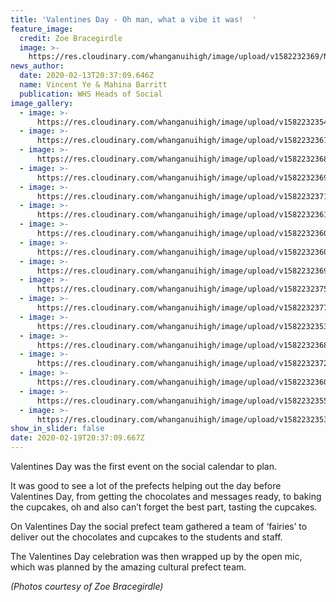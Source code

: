 ```yaml
---
title: 'Valentines Day - Oh man, what a vibe it was!  '
feature_image:
  credit: Zoe Bracegirdle
  image: >-
    https://res.cloudinary.com/whanganuihigh/image/upload/v1582232369/News/Valentines%20Day/4.jpg
news_author:
  date: 2020-02-13T20:37:09.646Z
  name: Vincent Ye & Mahina Barritt
  publication: WHS Heads of Social
image_gallery:
  - image: >-
      https://res.cloudinary.com/whanganuihigh/image/upload/v1582232354/News/Valentines%20Day/1.jpg
  - image: >-
      https://res.cloudinary.com/whanganuihigh/image/upload/v1582232361/News/Valentines%20Day/17.jpg
  - image: >-
      https://res.cloudinary.com/whanganuihigh/image/upload/v1582232368/News/Valentines%20Day/3.jpg
  - image: >-
      https://res.cloudinary.com/whanganuihigh/image/upload/v1582232369/News/Valentines%20Day/4.jpg
  - image: >-
      https://res.cloudinary.com/whanganuihigh/image/upload/v1582232371/News/Valentines%20Day/6.jpg
  - image: >-
      https://res.cloudinary.com/whanganuihigh/image/upload/v1582232361/News/Valentines%20Day/16.jpg
  - image: >-
      https://res.cloudinary.com/whanganuihigh/image/upload/v1582232360/News/Valentines%20Day/19.jpg
  - image: >-
      https://res.cloudinary.com/whanganuihigh/image/upload/v1582232360/News/Valentines%20Day/18.jpg
  - image: >-
      https://res.cloudinary.com/whanganuihigh/image/upload/v1582232369/News/Valentines%20Day/20.jpg
  - image: >-
      https://res.cloudinary.com/whanganuihigh/image/upload/v1582232375/News/Valentines%20Day/8.jpg
  - image: >-
      https://res.cloudinary.com/whanganuihigh/image/upload/v1582232377/News/Valentines%20Day/9.jpg
  - image: >-
      https://res.cloudinary.com/whanganuihigh/image/upload/v1582232353/News/Valentines%20Day/14.jpg
  - image: >-
      https://res.cloudinary.com/whanganuihigh/image/upload/v1582232368/News/Valentines%20Day/5.jpg
  - image: >-
      https://res.cloudinary.com/whanganuihigh/image/upload/v1582232372/News/Valentines%20Day/7.jpg
  - image: >-
      https://res.cloudinary.com/whanganuihigh/image/upload/v1582232360/News/Valentines%20Day/15.jpg
  - image: >-
      https://res.cloudinary.com/whanganuihigh/image/upload/v1582232355/News/Valentines%20Day/11.jpg
  - image: >-
      https://res.cloudinary.com/whanganuihigh/image/upload/v1582232353/News/Valentines%20Day/13.jpg
show_in_slider: false
date: 2020-02-19T20:37:09.667Z
---
```

Valentines Day was the first event on the social calendar to plan.  

It was good to see a lot of the prefects helping out the day before Valentines Day, from getting the chocolates and messages ready, to baking the cupcakes, oh and also can’t forget the best part, tasting the cupcakes.  

On Valentines Day the social prefect team gathered a team of ‘fairies’ to deliver out the chocolates and cupcakes to the students and staff.  

The Valentines Day celebration was then wrapped up by the open mic, which was planned by the amazing cultural prefect team.

*(Photos courtesy of Zoe Bracegirdle)*
